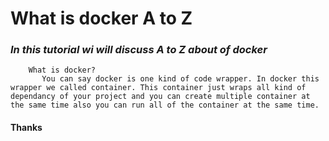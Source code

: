 # What is docker A  to Z

### *In this tutorial wi will discuss A to Z about of docker*
```
    What is docker?
       You can say docker is one kind of code wrapper. In docker this wrapper we called container. This container just wraps all kind of dependancy of your project and you can create multiple container at the same time also you can run all of the container at the same time.
```
#### Thanks